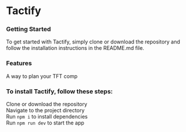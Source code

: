 # Tactify

### Getting Started
To get started with Tactify, simply clone or download the repository and follow the installation instructions in the README.md file.

### Features

A way to plan your TFT comp

### To install Tactify, follow these steps:

Clone or download the repository <br />
Navigate to the project directory <br />
Run <code>npm i</code> to install dependencies <br />
Run <code>npm run dev</code> to start the app 









